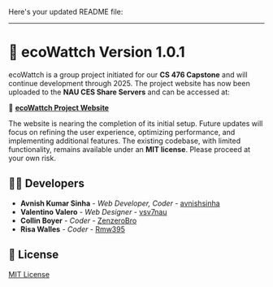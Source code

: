Here's your updated README file:  

---

# 🌿 ecoWattch Version 1.0.1  

ecoWattch is a group project initiated for our **CS 476 Capstone** and will continue development through 2025. The project website has now been uploaded to the **NAU CES Share Servers** and can be accessed at:  

🔗 **[ecoWattch Project Website](https://sce.nau.edu/capstone/projects/CS/2025/ecoWattch_S25/)**  

The website is nearing the completion of its initial setup. Future updates will focus on refining the user experience, optimizing performance, and implementing additional features. The existing codebase, with limited functionality, remains available under an **MIT license**. Please proceed at your own risk.  

## 👨‍💻 Developers  

* **Avnish Kumar Sinha** - *Web Developer, Coder* - [avnishsinha](https://github.com/avnishsinha)  
* **Valentino Valero** - *Web Designer* - [vsv7nau](https://github.com/vsv7nau)  
* **Collin Boyer** - *Coder* - [ZenzeroBro](https://github.com/ZenzeroBro)  
* **Risa Walles** - *Coder* - [Rmw395](https://github.com/rmw395)  

## 📜 License  

[MIT License](https://choosealicense.com/licenses/mit/)  

